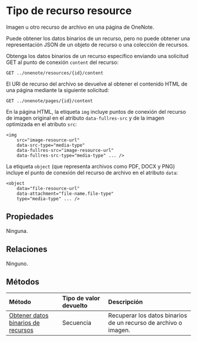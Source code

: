 # <a name="resource-resource-type"></a>Tipo de recurso resource

Imagen u otro recurso de archivo en una página de OneNote. 

Puede obtener los datos binarios de un recurso, pero no puede obtener una representación JSON de un objeto de recurso o una colección de recursos.

<!-- {
  "blockType": "resource",
  "optionalProperties": [

  ],
  "@odata.type": "microsoft.graph.onenoteResource"
}-->

Obtenga los datos binarios de un recurso específico enviando una solicitud GET al punto de conexión `content` del recurso:

```
GET ../onenote/resources/{id}/content
```

El URI de recurso del archivo se devuelve al obtener el contenido HTML de una página mediante la siguiente solicitud:

```
GET ../onenote/pages/{id}/content
```

En la página HTML, la etiqueta `img` incluye puntos de conexión del recurso de imagen original en el atributo `data-fullres-src` y de la imagen optimizada en el atributo `src`:
```
<img 
    src="image-resource-url"  
    data-src-type="media-type"
    data-fullres-src="image-resource-url"  
    data-fullres-src-type="media-type" ... />
```

La etiqueta `object` (que representa archivos como PDF, DOCX y PNG) incluye el punto de conexión del recurso de archivo en el atributo `data`:

```
<object
    data="file-resource-url"
    data-attachment="file-name.file-type" 
    type="media-type" ... />
```

## <a name="properties"></a>Propiedades
Ninguna.

## <a name="relationships"></a>Relaciones
Ninguno.


## <a name="methods"></a>Métodos
| Método           | Tipo de valor devuelto    |Descripción|
|:---------------|:--------|:----------|
|[Obtener datos binarios de recursos](../api/resource_get.md) | Secuencia |Recuperar los datos binarios de un recurso de archivo o imagen.|


<!-- uuid: 8fcb5dbc-d5aa-4681-8e31-b001d5168d79
2015-10-25 14:57:30 UTC -->
<!-- {
  "type": "#page.annotation",
  "description": "resource resource",
  "keywords": "",
  "section": "documentation",
  "tocPath": ""
}-->